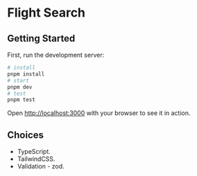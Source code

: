 # Flight Search

## Getting Started

First, run the development server:

```bash
# install
pnpm install
# start
pnpm dev
# test
pnpm test
```

Open [http://localhost:3000](http://localhost:3000) with your browser to see it in action.

## Choices

- TypeScript.
- TailwindCSS.
- Validation - zod.
